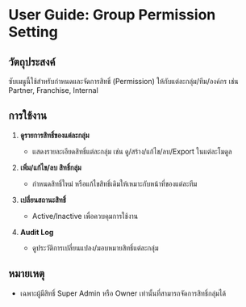 # User Guide: Group Permission Setting

## วัตถุประสงค์
ซับเมนูนี้ใช้สำหรับกำหนดและจัดการสิทธิ์ (Permission) ให้กับแต่ละกลุ่ม/ทีม/องค์กร เช่น Partner, Franchise, Internal

## การใช้งาน

1. **ดูรายการสิทธิ์ของแต่ละกลุ่ม**
   - แสดงรายละเอียดสิทธิ์แต่ละกลุ่ม เช่น ดู/สร้าง/แก้ไข/ลบ/Export ในแต่ละโมดูล

2. **เพิ่ม/แก้ไข/ลบ สิทธิ์กลุ่ม**
   - กำหนดสิทธิ์ใหม่ หรือแก้ไขสิทธิ์เดิมให้เหมาะกับหน้าที่ของแต่ละทีม

3. **เปลี่ยนสถานะสิทธิ์**
   - Active/Inactive เพื่อควบคุมการใช้งาน

4. **Audit Log**
   - ดูประวัติการเปลี่ยนแปลง/มอบหมายสิทธิ์แต่ละกลุ่ม

## หมายเหตุ
- เฉพาะผู้มีสิทธิ์ Super Admin หรือ Owner เท่านั้นที่สามารถจัดการสิทธิ์กลุ่มได้